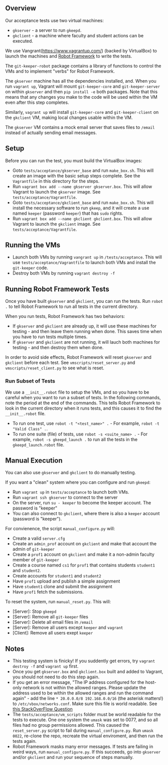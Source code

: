 
## Overview

Our acceptance tests use two virtual machines:

* `gkserver` - a server to run `gkeepd`. 
* `gkclient` - a machine where faculty and student actions can be executed.

We use Vangrant(https://www.vagrantup.com/) (backed by VirtualBox) to launch the machines and [Robot Framework](https://robotframework.org/) to write the tests.

The `git-keeper-robot` package contains a library of functions to control the VMs and to implement "verbs" for Robot Framework.

The `gkserver` machine has all the dependencies installed, and.  When you run `vagrant up`, Vagrant will mount `git-keeper-core` and `git-keeper-server` on within `gkserver` and then `pip install -e` both packages.  Note that this means that any changes you make to the code will be used within the VM even after this step completes.

Similarly, `vagrant up` will install `git-keeper-core` and `git-keeper-client` on the `gkclient` VM, making local changes usable within the VM.

The `gkserver` VM contains a mock email server that saves files to `/email` instead of actually sending email messages.

## Setup

Before you can run the test, you must build the VirtualBox images:

* Goto `tests/acceptance/gkserver_base` and run `make_box.sh`.  This will create an image with the basic setup steps complete.  See the `Vagrantfile` in this directory for the steps.
* Run `vagrant box add --name gkserver gkserver.box`.  This will allow Vagrant to launch the `gkserver` image.  See `tests/acceptance/Vagrantfile`.
* Goto `tests/acceptance/gkclient_base` and run `make_box.sh`.  This will install the necessary software to run `gkeep`, and it will create a use named `keeper` (password `keeper`) that has `sudo` rights.
* Run `vagrant box add --name gkclient gkclient.box`.  This will allow Vagrant to launch the `gkclient` image.  See `tests/acceptance/Vagrantfile`.

## Running the VMs


* Launch both VMs by running `vangrant up` in `/tests/acceptance`.  This will use `tests/acceptance/Vagrantfile` to launch both VMs and install the `git-keeper` code.
* Destroy both VMs by running `vagrant destroy -f`


## Running Robot Framework Tests

Once you have built `gkserver` and `gkclient`, you can run the tests.  Run `robot .` to tell Robot Framework to run all tests in the current directory.

When you run tests, Robot Framework has two behaviors:

* If `gkserver` and `gkclient` are already up, it will use these machines for testing - and then leave them running when done.  This saves time when you have to run tests multiple times.
* If `gkserver` and `gkclient` are not running, it will lauch both machines for testing - and then destroy them when done.

In order to avoid side effects, Robot Framework will reset `gkserver` and `gkclient` before each test.  See `vmscripts/reset_server.py` and `vmscripts/reset_client.py` to see what is reset.

### Run Subset of Tests

We use a `__init__.robot` file to setup the VMs, and so you have to be careful when you want to run a subset of tests.  In the following commands, note the period at the end of the commands.  This tells Robot Framework to  look in the current directory when it runs tests, and this causes it to find the `__init__.robot` file.

* To run one test, use `robot -t "<test_name>" .` - For example, `robot -t "Valid Class" .`. 
* To run one suite (file) of tests, use `robot -s <suite_name> .` - For example, `robot -s gkeepd_launch .` to run all the tests in the `gkeepd_launch.robot` file.

## Manual Execution

You can also use `gkserver` and `gkclient` to do manually testing.  

If you want a "clean" system where you can configure and run `gkeepd`:

* Run `vagrant up` in `tests/acceptance` to launch both VMs.
* Run `vagrant ssh gkserver` to connect to the server
* On the server, run `su - keeper` to become the keeper account.  The password is "keeper"
* You can also connect to `gkclient`, where there is also a `keeper` account (password is "keeper").

For convienence, the script `manual_configure.py` will:

* Create a valid `server.cfg`
* Create an `admin_prof` account on `gkclient` and make that account the admin of `git-keeper`
* Create a `prof1` account on `gkclient` and make it a non-admin faculty member of `git-keeper`
* Create a course named `cs1` for `prof1` that contains students `student1` and `student2`. 
* Create accounts for `student1` and `student2`
* Have `prof1` upload and publish a simple assignment
* Have `student1` clone and submit the assignment
* Have `prof1` fetch the submissions.

To reset the system, run `manual_reset.py`.  This will:

* [Server]: Stop `gkeepd`
* [Server]: Remove all `git-keeper` files
* [Server]: Delete all email files in `/email`
* [Server]: Remove all users except `keeper` and `vagrant`
* [Client]: Remove all users exept `keeper`


## Notes

* This testing system is finicky!  If you suddently get errors, try `vagrant destroy -f` and `vagrant up` first.
* Once you get `gkserver.box` and `gkclient.box` built and added to Vagrant, you should not need to do this step again.
* If you get an error message, "The IP address configured for the host-only network is not within the allowed ranges. Please update the address used to be within the allowed ranges and run the command again" - add the line `* 20.0.0.0/8 192.168.0.0/16` (the asterisk matters!) to `/etc/vbox/networks.conf`.  Make sure this file is world readable.  See [this StackOverFlow Question](https://stackoverflow.com/questions/70704093/the-ip-address-configured-for-the-host-only-network-is-not-within-the-allowed-ra)
* The `tests/acceptance/vm_scripts` folder must be world readable for the tests to execute.  One one system the `umask` was set to 0077, and so all files had no group permissions allowed.  This caused the `reset_server.py` script to fail during `manual_configure.py`.  Run `umask 0022`, re-clone the repo, recreate the virtual enviroment, and then run the tests again.
* Robot Framework masks many error messages.  If tests are failing in weird ways, run `manual_configure.py`. If this succeeds, go into `gkserver` and/or `gkclient` and run your sequence of steps manually.

